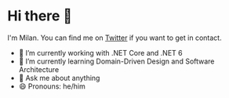 # Hi there 👋

I'm Milan. You can find me on [Twitter](https://twitter.com/L1NU5_) if you want to get in contact.

- 🔭 I’m currently working with .NET Core and .NET 6
- 🌱 I’m currently learning Domain-Driven Design and Software Architecture
- 💬 Ask me about anything
- 😄 Pronouns: he/him

<!--
**mhoellner/mhoellner** is a ✨ _special_ ✨ repository because its `README.md` (this file) appears on your GitHub profile.

Here are some ideas to get you started:

- 🔭 I’m currently working on ...
- 🌱 I’m currently learning ...
- 👯 I’m looking to collaborate on ...
- 🤔 I’m looking for help with ...
- 💬 Ask me about ...
- 📫 How to reach me: ...
- 😄 Pronouns: ...
- ⚡ Fun fact: ...
-->
